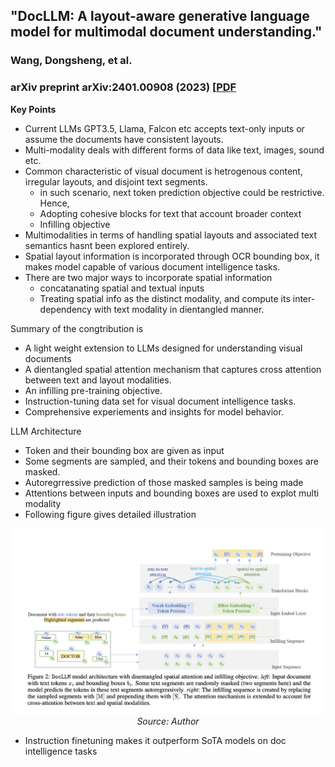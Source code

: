 ## "DocLLM: A layout-aware generative language model for multimodal document understanding."
### Wang, Dongsheng, et al.
### arXiv preprint arXiv:2401.00908 (2023) [[PDF](https://arxiv.org/pdf/2401.00908.pdf)

**Key Points**
- Current LLMs GPT3.5, Llama, Falcon etc accepts text-only inputs or assume the documents have consistent layouts.
- Multi-modality deals with different forms of data like text, images, sound etc.
- Common characteristic of visual document is hetrogenous content, irregular layouts, and disjoint text segments. 
    - in such scenario, next token prediction objective could be restrictive. Hence, 
    - Adopting cohesive blocks for text that account broader context
    - Infilling objective 
- Multimodalities in terms of handling spatial layouts and associated text semantics hasnt been explored entirely. 
- Spatial layout information is incorporated through OCR bounding box, it makes model capable of various document intelligence tasks.
- There are two major ways to incorporate spatial information
    - concatanating spatial and textual inputs
    -  Treating spatial info as the distinct modality, and compute its inter-dependency with text modality in dientangled manner. 



Summary of the congtribution is
- A light weight extension to LLMs designed for understanding visual documents
- A dientangled spatial attention mechanism that captures cross attention between text and layout modalities.
- An infilling pre-training objective.
- Instruction-tuning data set for visual document intelligence tasks.
- Comprehensive experiements and insights for model behavior.

LLM Architecture
- Token and their bounding box are given as input
- Some segments are sampled, and their tokens and bounding boxes are masked.
- Autoregrressive prediction of those masked samples is being made
- Attentions between inputs and bounding boxes are used to explot multi modality
- Following figure gives detailed illustration

<p align="center">
<img width=600 src="images/DocLLM_arch.png">
<em>Source: Author</em>
</p>

- Instruction finetuning makes it outperform SoTA models on doc intelligence tasks